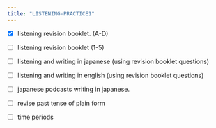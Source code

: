 ```yaml
---
title: "LISTENING-PRACTICE1"
---
```


- [x] listening revision booklet. (A-D)
- [ ] listening revision booklet (1-5)
- [ ] listening and writing in japanese (using revision booklet questions)
- [ ] listening and writing in english (using revision booklet questions)
- [ ] japanese podcasts writing in japanese.

- [ ] revise past tense of plain form
- [ ] time periods